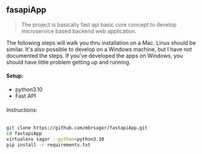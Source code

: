 ## fasapiApp
> The project is basically fast api basic core concept to develop microservice based backend web application.

The following steps will walk you thru installation on a Mac. Linux should be similar. It's also possible to develop on a Windows machine, but I have not documented the steps. If you've developed the apps on Windows, you should have little problem getting up and running.

#### Setup:
- python3.10
- Fast API

###### Instructions:

```bash
git clone https://github.com/mbrsagor/fastapiApp.git
cd fastapiApp
virtualenv sagor --python=python3.10
pip install -r requirements.txt
```
